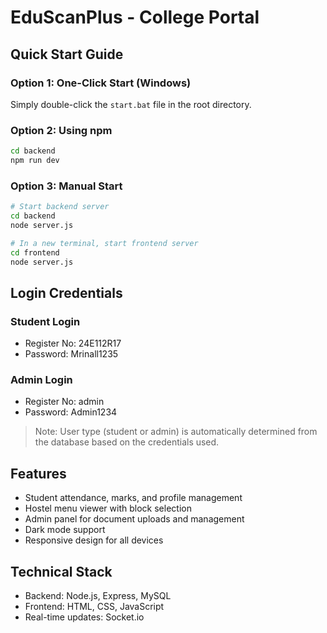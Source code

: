 # EduScanPlus - College Portal

## Quick Start Guide

### Option 1: One-Click Start (Windows)
Simply double-click the `start.bat` file in the root directory.

### Option 2: Using npm
```bash
cd backend
npm run dev
```

### Option 3: Manual Start
```bash
# Start backend server
cd backend
node server.js

# In a new terminal, start frontend server
cd frontend
node server.js
```

## Login Credentials

### Student Login
- Register No: 24E112R17
- Password: Mrinall1235

### Admin Login
- Register No: admin
- Password: Admin1234

> Note: User type (student or admin) is automatically determined from the database based on the credentials used.

## Features
- Student attendance, marks, and profile management
- Hostel menu viewer with block selection
- Admin panel for document uploads and management
- Dark mode support
- Responsive design for all devices

## Technical Stack
- Backend: Node.js, Express, MySQL
- Frontend: HTML, CSS, JavaScript
- Real-time updates: Socket.io